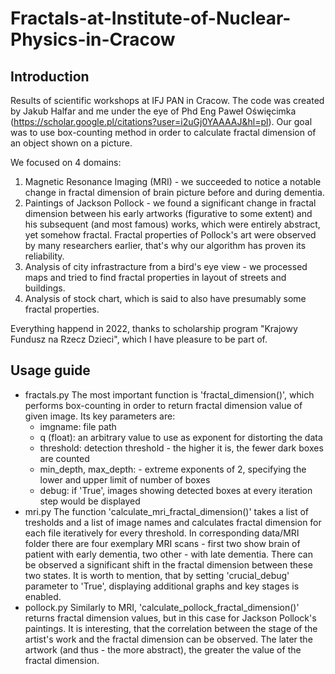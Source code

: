 # Fractals-at-Institute-of-Nuclear-Physics-in-Cracow
## Introduction
Results of scientific workshops at IFJ PAN in Cracow.
The code was created by Jakub Halfar and me under the eye of Phd Eng Paweł Oświęcimka (https://scholar.google.pl/citations?user=i2uGj0YAAAAJ&hl=pl).
Our goal was to use box-counting method in order to calculate fractal dimension of an object shown on a picture.

We focused on 4 domains: 
1. Magnetic Resonance Imaging (MRI) - we succeeded to notice a notable change in fractal dimension of brain picture before and during dementia.
2. Paintings of Jackson Pollock - we found a significant change in fractal dimension between his early artworks (figurative to some extent) and his subsequent (and most famous) works, which were entirely abstract, yet somehow fractal. Fractal properties of Pollock's art were observed by many researchers earlier, that's why our algorithm has proven its reliability.
3. Analysis of city infrastracture from a bird's eye view - we processed maps and tried to find fractal properties in layout of streets and buildings.
4. Analysis of stock chart, which is said to also have presumably some fractal properties.

Everything happend in 2022, thanks to scholarship program "Krajowy Fundusz na Rzecz Dzieci", which I have pleasure to be part of.

## Usage guide
- fractals.py 
  The most important function is 'fractal_dimension()', which performs box-counting in order to return fractal dimension value of given image. Its key parameters are:
  - imgname: file path
  - q (float): an arbitrary value to use as exponent for distorting the data
  - threshold: detection threshold - the higher it is, the fewer dark boxes are counted
  - min_depth, max_depth: - extreme exponents of 2, specifying the lower and upper limit of number of boxes
  - debug: if 'True', images showing detected boxes at every iteration step would be displayed
- mri.py
  The function 'calculate_mri_fractal_dimension()' takes a list of tresholds and a list of image names and calculates fractal dimension for each file iteratively for every threshold. In corresponding data/MRI folder there are four exemplary MRI scans - first two show brain of patient with early dementia, two other - with late dementia. There can be observed a significant shift in the fractal dimension between these two states.
It is worth to mention, that by setting 'crucial_debug' parameter to 'True', displaying additional graphs and key stages is enabled.
- pollock.py
  Similarly to MRI, 'calculate_pollock_fractal_dimension()' returns fractal dimension values, but in this case for Jackson Pollock's paintings. It is interesting, that the correlation between the stage of the artist's work and the fractal dimension can be observed. The later the artwork (and thus - the more abstract), the greater the value of the fractal dimension.
